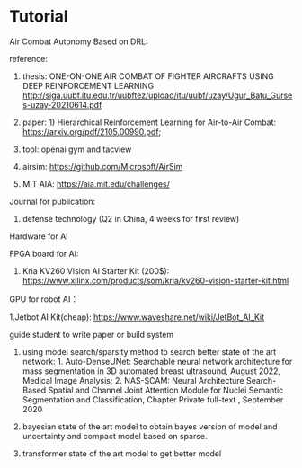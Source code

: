 # Tutorial

Air Combat Autonomy Based on DRL:

reference:

1. thesis: ONE-ON-ONE AIR COMBAT OF FIGHTER AIRCRAFTS USING DEEP
REINFORCEMENT LEARNING http://siga.uubf.itu.edu.tr/uubftez/upload/itu/uubf/uzay/Ugur_Batu_Gurses-uzay-20210614.pdf

2. paper: 1) Hierarchical Reinforcement Learning for Air-to-Air
Combat: https://arxiv.org/pdf/2105.00990.pdf; 

3. tool: openai gym and tacview

4. airsim: https://github.com/Microsoft/AirSim
5. MIT AIA: https://aia.mit.edu/challenges/

Journal for publication:

1. defense technology (Q2 in China, 4 weeks for first review)

Hardware for AI

   FPGA board for AI:
   
   1. Kria KV260 Vision AI Starter Kit (200$): https://www.xilinx.com/products/som/kria/kv260-vision-starter-kit.html
  
   GPU for robot AI：
   
   1.Jetbot AI Kit(cheap): https://www.waveshare.net/wiki/JetBot_AI_Kit 

guide student to write paper or build system

1. using model search/sparsity method to search better state of the art network: 1. Auto-DenseUNet: Searchable neural network architecture for mass segmentation in 3D automated breast ultrasound, August 2022, Medical Image Analysis; 2. NAS-SCAM: Neural Architecture Search-Based Spatial and Channel Joint Attention Module for Nuclei Semantic Segmentation and Classification, Chapter Private full-text , September 2020

2. bayesian state of the art model to obtain bayes version of model and uncertainty and compact model based on sparse.

3. transformer state of the art model to get better model
